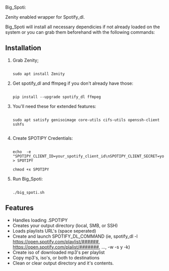 Big_Spoti:

Zenity enabled wrapper for Spotify_dl.

Big_Spoti will install all necessary dependicies if not already loaded on the system or you can grab them beforehand with the following commands:

## Installation

1. Grab Zenity;
    ```

    sudo apt install Zenity

    ```

2. Get spotify_dl and ffmpeg if you don't already have those:
    ```

    pip install --upgrade spotify_dl ffmpeg

    ``` 

3. You'll need these for extended features:
    ```

    sudo apt satisfy genisoimage core-utils cifs-utils openssh-client sshfs


    ```

4. Create SPOTIPY Credentials:
    ```

    echo  -e "SPOTIPY_CLIENT_ID=your_spotify_client_id\nSPOTIPY_CLIENT_SECRET=your_spotify_client_secret" > SPOTIPY

    chmod +x SPOTIPY

    ```

5.  Run Big_Spoti:
    ```

    ./big_spoti.sh

    ```
## Features
- Handles loading .SPOTIPY
- Creates your output directory (local, SMB, or SSH)
- Loads playlists URL's (space seperated)
- Create and launch SPOTIFY_DL_COMMAND (ie, spotify_dl -l https://open.spotify.com/playlist/######, https://open.spotify.com/plalist/#######, ..., -w -s y -k)
- Create iso of downloaded mp3's per playlist
- Copy mp3's, iso's, or both to destinations
- Clean or clear output directory and it's contents.

